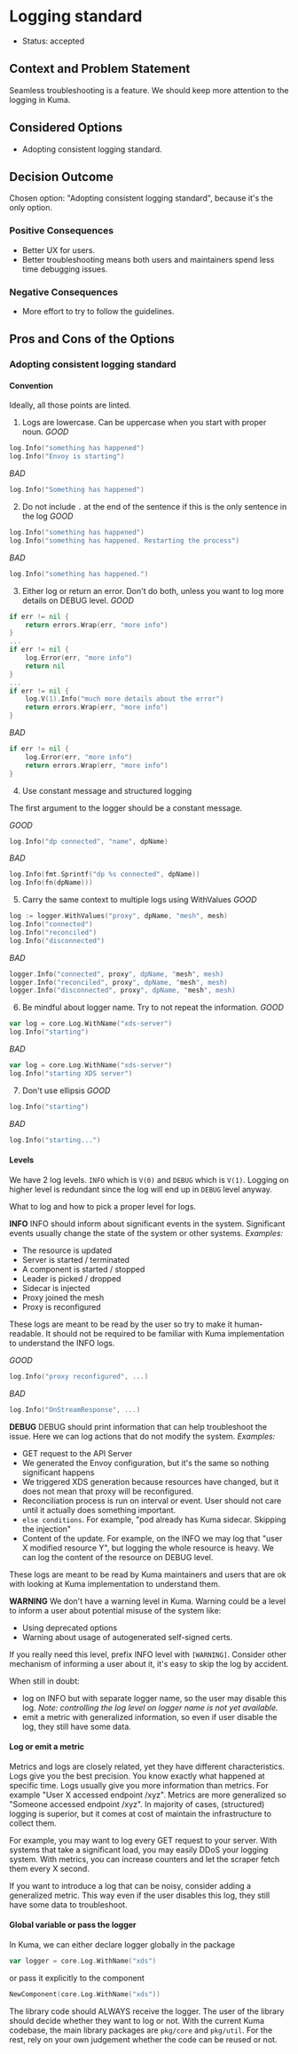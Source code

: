 # Logging standard

* Status: accepted

## Context and Problem Statement

Seamless troubleshooting is a feature. We should keep more attention to the logging in Kuma.

## Considered Options

* Adopting consistent logging standard.

## Decision Outcome

Chosen option: "Adopting consistent logging standard", because it's the only option.

### Positive Consequences

* Better UX for users.
* Better troubleshooting means both users and maintainers spend less time debugging issues.

### Negative Consequences

* More effort to try to follow the guidelines.

## Pros and Cons of the Options

### Adopting consistent logging standard

#### Convention

Ideally, all those points are linted.

1) Logs are lowercase. Can be uppercase when you start with proper noun.
_GOOD_
```go
log.Info("something has happened")
log.Info("Envoy is starting")
```
_BAD_
```go
log.Info("Something has happened")
```

2) Do not include `.` at the end of the sentence if this is the only sentence in the log
_GOOD_
```go
log.Info("something has happened")
log.Info("something has happened. Restarting the process")
```
_BAD_
```go
log.Info("something has happened.")
```

3) Either log or return an error. Don't do both, unless you want to log more details on DEBUG level.
_GOOD_
```go
if err != nil {
	return errors.Wrap(err, "more info")
}
...
if err != nil {
	log.Error(err, "more info")
	return nil
}
...
if err != nil {
	log.V(1).Info("much more details about the error")
    return errors.Wrap(err, "more info")
}
```
_BAD_
```go
if err != nil {
    log.Error(err, "more info")
	return errors.Wrap(err, "more info")
}
```

4) Use constant message and structured logging

The first argument to the logger should be a constant message.

_GOOD_
```go
log.Info("dp connected", "name", dpName)
```
_BAD_
```go
log.Info(fmt.Sprintf("dp %s connected", dpName))
log.Info(fn(dpName)))
```

5) Carry the same context to multiple logs using WithValues
_GOOD_
```go
log := logger.WithValues("proxy", dpName, "mesh", mesh)
log.Info("connected")
log.Info("reconciled")
log.Info("disconnected")
```
_BAD_
```go
logger.Info("connected", proxy", dpName, "mesh", mesh)
logger.Info("reconciled", proxy", dpName, "mesh", mesh)
logger.Info("disconnected", proxy", dpName, "mesh", mesh)
```

6) Be mindful about logger name. Try to not repeat the information.
_GOOD_
```go
var log = core.Log.WithName("xds-server")
log.Info("starting")
```
_BAD_
```go
var log = core.Log.WithName("xds-server")
log.Info("starting XDS server")
```

7) Don't use ellipsis
_GOOD_
```go
log.Info("starting")
```
_BAD_
```go
log.Info("starting...")
```

#### Levels

We have 2 log levels. `INFO` which is `V(0)` and `DEBUG` which is `V(1)`.
Logging on higher level is redundant since the log will end up in `DEBUG` level anyway.

What to log and how to pick a proper level for logs.

**INFO**
INFO should inform about significant events in the system.
Significant events usually change the state of the system or other systems.
_Examples:_
* The resource is updated
* Server is started / terminated
* A component is started / stopped
* Leader is picked / dropped
* Sidecar is injected
* Proxy joined the mesh
* Proxy is reconfigured

These logs are meant to be read by the user so try to make it human-readable.
It should not be required to be familiar with Kuma implementation to understand the INFO logs.

_GOOD_
```go
log.Info("proxy reconfigured", ...)
```
_BAD_
```go
log.Info("OnStreamResponse", ...)
```

**DEBUG**
DEBUG should print information that can help troubleshoot the issue.
Here we can log actions that do not modify the system.
_Examples:_
* GET request to the API Server
* We generated the Envoy configuration, but it's the same so nothing significant happens
* We triggered XDS generation because resources have changed, but it does not mean that proxy will be reconfigured.
* Reconciliation process is run on interval or event. User should not care until it actually does something important.
* `else conditions`. For example, "pod already has Kuma sidecar. Skipping the injection"
* Content of the update. 
  For example, on the INFO we may log that "user X modified resource Y", but logging the whole resource is heavy.
  We can log the content of the resource on DEBUG level.

These logs are meant to be read by Kuma maintainers and users that are ok with looking at Kuma implementation to understand them.

**WARNING**
We don't have a warning level in Kuma.
Warning could be a level to inform a user about potential misuse of the system like:
* Using deprecated options
* Warning about usage of autogenerated self-signed certs.

If you really need this level, prefix INFO level with `[WARNING]`.
Consider other mechanism of informing a user about it, it's easy to skip the log by accident.

When still in doubt:
* log on INFO but with separate logger name, so the user may disable this log.
  _Note: controlling the log level on logger name is not yet available._
* emit a metric with generalized information, so even if user disable the log, they still have some data.

#### Log or emit a metric

Metrics and logs are closely related, yet they have different characteristics. 
Logs give you the best precision. You know exactly what happened at specific time.
Logs usually give you more information than metrics. For example "User X accessed endpoint /xyz".
Metrics are more generalized so "Someone accessed endpoint /xyz".
In majority of cases, (structured) logging is superior, but it comes at cost of maintain the infrastructure to collect them.

For example, you may want to log every GET request to your server.
With systems that take a significant load, you may easily DDoS your logging system.
With metrics, you can increase counters and let the scraper fetch them every X second.

If you want to introduce a log that can be noisy, consider adding a generalized metric.
This way even if the user disables this log, they still have some data to troubleshoot. 

#### Global variable or pass the logger

In Kuma, we can either declare logger globally in the package
```go
var logger = core.Log.WithName("xds")
```
or pass it explicitly to the component
```go
NewComponent(core.Log.WithName("xds"))
```

The library code should ALWAYS receive the logger. The user of the library should decide whether they want to log or not.
With the current Kuma codebase, the main library packages are `pkg/core` and `pkg/util`.
For the rest, rely on your own judgement whether the code can be reused or not.
